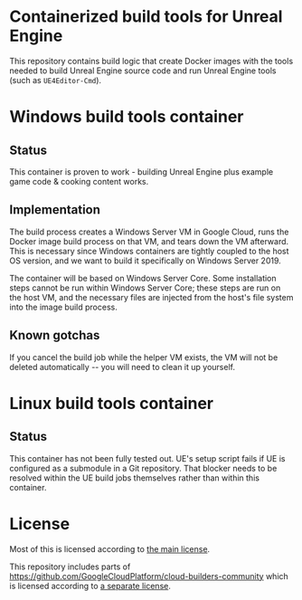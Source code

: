 # Containerized build tools for Unreal Engine

This repository contains build logic that create Docker images with the tools needed to build Unreal Engine source code and run Unreal Engine tools (such as `UE4Editor-Cmd`).

# Windows build tools container

## Status

This container is proven to work - building Unreal Engine plus example game code & cooking content works.

## Implementation

The build process creates a Windows Server VM in Google Cloud, runs the Docker image build process on that VM, and tears down the VM afterward. This is necessary since Windows containers are tightly coupled to the host OS version, and we want to build it specifically on Windows Server 2019.

The container will be based on Windows Server Core. Some installation steps cannot be run within Windows Server Core; these steps are run on the host VM, and the necessary files are injected from the host's file system into the image build process.

## Known gotchas

If you cancel the build job while the helper VM exists, the VM will not be deleted automatically -- you will need to clean it up yourself.

# Linux build tools container

## Status

This container has not been fully tested out. UE's setup script fails if UE is configured as a submodule in a Git repository. That blocker needs to be resolved within the UE build jobs themselves rather than within this container.

# License

Most of this is licensed according to [the main license](LICENSE.txt).

This repository includes parts of https://github.com/GoogleCloudPlatform/cloud-builders-community which is licensed according to [a separate license](windows/builder/LICENSE.txt).
